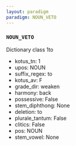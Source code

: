 ```yaml
---
layout: paradigm
paradigm: NOUN_VETO
---
```

### ` NOUN_VETO `

Dictionary class 1to
* kotus_tn: 1
* upos: NOUN
* suffix_regex: to
* kotus_av: F
* grade_dir: weaken
* harmony: back
* possessive: False
* stem_diphthong: None
* deletion: to
* plurale_tantum: False
* clitics: False
* pos: NOUN
* stem_vowel: None
